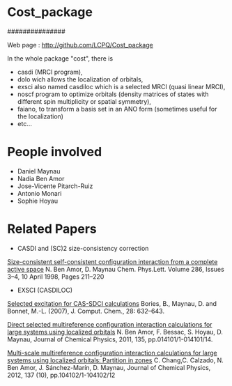 # Cost_package
###############

Web page : http://github.com/LCPQ/Cost_package

In the whole package "cost", there is 
- casdi (MRCI program), 
- dolo wich allows the localization of orbitals,
- exsci also named casdiloc which is a selected MRCI (quasi linear MRCI),
- noscf program to optimize orbitals (density matrices of states with different spin multiplicity or spatial symmetry),
- faiano, to transform a basis set in an ANO form (sometimes useful for the localization)
- etc...

  
People involved
===============

* Daniel Maynau
* Nadia Ben Amor
* Jose-Vicente Pitarch-Ruiz
* Antonio Monari
* Sophie Hoyau

Related Papers
==============

- CASDI and (SC)2 size-consistency correction

[Size-consistent self-consistent configuration interaction from a complete active space](http://dx.doi.org/doi:10.1016/S0009-2614(98)00104-3)
N. Ben Amor, D. Maynau Chem. Phys.Lett. Volume 286, Issues 3–4, 10 April 1998, Pages 211–220


- EXSCI (CASDILOC) 

[Selected excitation for CAS-SDCI calculations](http://dx.doi.org/doi:10.1002/jcc.20588)
Bories, B., Maynau, D. and Bonnet, M.-L. (2007), J. Comput. Chem., 28: 632–643.


[Direct selected multireference configuration interaction calculations for large systems using localized orbitals](http://dx.doi.org/10.1063/1.3600351)
N. Ben Amor, F. Bessac, S. Hoyau, D. Maynau, Journal of Chemical Physics, 2011, 135, pp.014101/1-014101/14.

[Multi-scale multireference configuration interaction calculations for large systems using localized orbitals: Partition in zones](http://dx.doi.org/10.1063/1.4747535)
C. Chang,C. Calzado, N. Ben Amor, J. Sánchez-Marín, D. Maynau, Journal of Chemical Physics, 2012, 137 (10), pp.104102/1-104102/12
